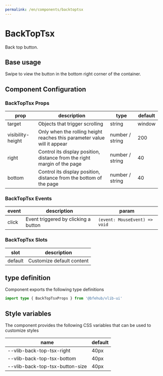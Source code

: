 ```yaml
---
permalink: /en/components/backtoptsx
---
```


# BackTopTsx

Back top button.

## Base usage

Swipe to view the button in the bottom right corner of the container.

<demo src="../__demos__/basic.vue"></demo>

## Component Configuration

### BackTopTsx Props

| prop              | description                                                              | type            | default |
| ----------------- | ------------------------------------------------------------------------ | --------------- | ------- |
| target            | Objects that trigger scrolling                                           | string          | window  |
| visibility-height | Only when the rolling height reaches this parameter value will it appear | number / string | 200     |
| right             | Control its display position, distance from the right margin of the page | number / string | 40      |
| bottom            | Control its display position, distance from the bottom of the page       | number / string | 40      |

### BackTopTsx Events

| event | description                          | param                         |
| ----- | ------------------------------------ | ----------------------------- |
| click | Event triggered by clicking a button | `(event: MouseEvent) => void` |

### BackTopTsx Slots

| slot    | description               |
| ------- | ------------------------- |
| default | Customize default content |

## type definition

Component exports the following type definitions

```ts
import type { BackTopTsxProps } from '@bfehub/vlib-ui'
```

## Style variables

The component provides the following CSS variables that can be used to customize styles

| name                            | default |
| ------------------------------- | ------- |
| --vlib-back-top-tsx-right       | 40px    |
| --vlib-back-top-tsx-bottom      | 40px    |
| --vlib-back-top-tsx-button-size | 40px    |

